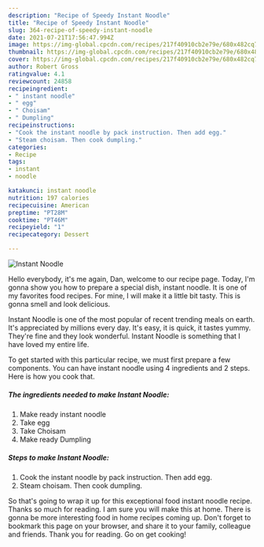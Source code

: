 ```yaml
---
description: "Recipe of Speedy Instant Noodle"
title: "Recipe of Speedy Instant Noodle"
slug: 364-recipe-of-speedy-instant-noodle
date: 2021-07-21T17:56:47.994Z
image: https://img-global.cpcdn.com/recipes/217f40910cb2e79e/680x482cq70/instant-noodle-recipe-main-photo.jpg
thumbnail: https://img-global.cpcdn.com/recipes/217f40910cb2e79e/680x482cq70/instant-noodle-recipe-main-photo.jpg
cover: https://img-global.cpcdn.com/recipes/217f40910cb2e79e/680x482cq70/instant-noodle-recipe-main-photo.jpg
author: Robert Gross
ratingvalue: 4.1
reviewcount: 24858
recipeingredient:
- " instant noodle"
- " egg"
- " Choisam"
- " Dumpling"
recipeinstructions:
- "Cook the instant noodle by pack instruction. Then add egg."
- "Steam choisam. Then cook dumpling."
categories:
- Recipe
tags:
- instant
- noodle

katakunci: instant noodle 
nutrition: 197 calories
recipecuisine: American
preptime: "PT28M"
cooktime: "PT46M"
recipeyield: "1"
recipecategory: Dessert

---
```



![Instant Noodle](https://img-global.cpcdn.com/recipes/217f40910cb2e79e/680x482cq70/instant-noodle-recipe-main-photo.jpg)

Hello everybody, it's me again, Dan, welcome to our recipe page. Today, I'm gonna show you how to prepare a special dish, instant noodle. It is one of my favorites food recipes. For mine, I will make it a little bit tasty. This is gonna smell and look delicious.

Instant Noodle is one of the most popular of recent trending meals on earth. It's appreciated by millions every day. It's easy, it is quick, it tastes yummy. They're fine and they look wonderful. Instant Noodle is something that I have loved my entire life.




To get started with this particular recipe, we must first prepare a few components. You can have instant noodle using 4 ingredients and 2 steps. Here is how you cook that.

<!--inarticleads1-->

##### The ingredients needed to make Instant Noodle:

1. Make ready  instant noodle
1. Take  egg
1. Take  Choisam
1. Make ready  Dumpling




<!--inarticleads2-->

##### Steps to make Instant Noodle:

1. Cook the instant noodle by pack instruction. Then add egg.
1. Steam choisam. Then cook dumpling.




So that's going to wrap it up for this exceptional food instant noodle recipe. Thanks so much for reading. I am sure you will make this at home. There is gonna be more interesting food in home recipes coming up. Don't forget to bookmark this page on your browser, and share it to your family, colleague and friends. Thank you for reading. Go on get cooking!
